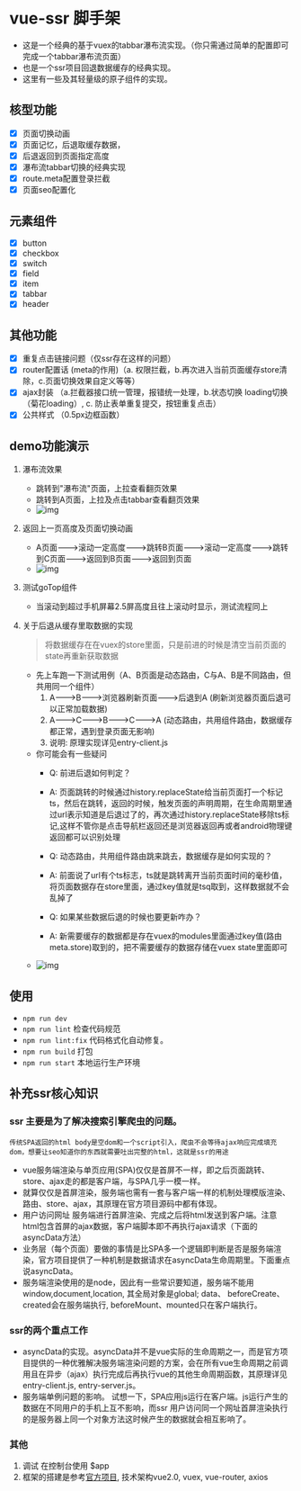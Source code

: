 #  vue-ssr 脚手架
- 这是一个经典的基于vuex的tabbar瀑布流实现。（你只需通过简单的配置即可完成一个tabbar瀑布流页面）
- 也是一个ssr项目回退数据缓存的经典实现。
- 这里有一些及其轻量级的原子组件的实现。

## 核型功能
- [x] 页面切换动画
- [x] 页面记忆，后退取缓存数据，
- [x] 后退返回到页面指定高度
- [x] 瀑布流tabbar切换的经典实现
- [x] route.meta配置登录拦截
- [x] 页面seo配置化

## 元素组件
- [x] button
- [x] checkbox
- [x] switch
- [x] field
- [x] item
- [x] tabbar
- [x] header

## 其他功能
- [x] 重复点击链接问题（仅ssr存在这样的问题）
- [x] router配置话 (meta的作用)（a. 权限拦截，b.再次进入当前页面缓存store清除，c.页面切换效果自定义等等）
- [x] ajax封装 （a.拦截器接口统一管理，报错统一处理，b.状态切换 loading切换（菊花loading）, c. 防止表单重复提交，按钮重复点击）
- [x] 公共样式 （0.5px边框函数）

## demo功能演示

1. 瀑布流效果
    - 跳转到"瀑布流"页面，上拉查看翻页效果
    - 跳转到A页面，上拉及点击tabbar查看翻页效果
    - ![img](./docs_img/tab_flow.gif)
     
1. 返回上一页高度及页面切换动画
   - A页面--->滚动一定高度--->跳转B页面--->滚动一定高度--->跳转到C页面--->返回到B页面--->返回到页面
   - ![img](./docs_img/backtotop.gif)

1. 测试goTop组件
    - 当滚动到超过手机屏幕2.5屏高度且往上滚动时显示，测试流程同上

1. 关于后退从缓存里取数据的实现
    > 将数据缓存在在vuex的store里面，只是前进的时候是清空当前页面的state再重新获取数据
    - 先上车跑一下测试用例（A、B页面是动态路由，C与A、B是不同路由，但共用同一个组件）
        1. A--->B--->浏览器刷新页面--->后退到A (刷新浏览器页面后退可以正常加载数据)
        1. A--->C--->B--->C--->A  (动态路由，共用组件路由，数据缓存都正常，遇到登录页面无影响)
        1. 说明: 原理实现详见entry-client.js
    - 你可能会有一些疑问
        - Q: 前进后退如何判定？
        - A: 页面跳转的时候通过history.replaceState给当前页面打一个标记ts，然后在跳转，返回的时候，触发页面的声明周期，在生命周期里通过url表示知道是后退过了的，再次通过history.replaceState移除ts标记,这样不管你是点击导航栏返回还是浏览器返回再或者android物理键返回都可以识别处理
        
        - Q: 动态路由，共用组件路由跳来跳去，数据缓存是如何实现的？
        - A:  前面说了url有个ts标志，ts就是跳转离开当前页面时间的毫秒值，将页面数据存在store里面，通过key值就是tsq取到，这样数据就不会乱掉了
        
        - Q: 如果某些数据后退的时候也要更新咋办？
        - A: 新需要缓存的数据都是存在vuex的modules里面通过key值(路由meta.store)取到的，把不需要缓存的数据存储在vuex state里面即可
    - ![img](./docs_img/login.gif)

## 使用
- `npm run dev`
- `npm run lint` 检查代码规范
- `npm run lint:fix` 代码格式化自动修复。
- `npm run build`  打包
- `npm run start` 本地运行生产环境

## 补充ssr核心知识
### ssr 主要是为了解决搜索引擎爬虫的问题。
    传统SPA返回的html body是空dom和一个script引入，爬虫不会等待ajax响应完成填充dom，想要让seo知道你的东西就需要吐出完整的html，这就是ssr的用途
- vue服务端渲染与单页应用(SPA)仅仅是首屏不一样，即之后页面跳转、store、ajax走的都是客户端，与SPA几乎一模一样。
- 就算仅仅是首屏渲染，服务端也需有一套与客户端一样的机制处理模版渲染、路由、store、ajax，其原理在官方项目源码中都有体现。
- 用户访问网址 服务端进行首屏渲染、完成之后将html发送到客户端。注意html包含首屏的ajax数据，客户端脚本即不再执行ajax请求（下面的asyncData方法）
- 业务层（每个页面）要做的事情是比SPA多一个逻辑即判断是否是服务端渲染，官方项目提供了一种机制是数据请求在asyncData生命周期里。下面重点说asyncData。
- 服务端渲染使用的是node，因此有一些常识要知道，服务端不能用window,document,location, 其全局对象是global; data、 beforeCreate、created会在服务端执行, beforeMount、mounted只在客户端执行。

###  ssr的两个重点工作
- asyncData的实现。asyncData并不是vue实际的生命周期之一，而是官方项目提供的一种优雅解决服务端渲染问题的方案，会在所有vue生命周期之前调用且在异步（ajax）执行完成后再执行vue的其他生命周期函数，其原理详见entry-client.js, entry-server.js。
- 服务端单例问题的影响。 试想一下，SPA应用js运行在客户端。js运行产生的数据在不同用户的手机上互不影响，而ssr 用户访问同一个网址首屏渲染执行的是服务器上同一个对象方法这时候产生的数据就会相互影响了。

### 其他
1. 调试   在控制台使用 $app
1. 框架的搭建是参考[官方项目](https://github.com/vuejs/vue-hackernews-2.0/),  技术架构vue2.0, vuex, vue-router, axios

